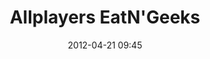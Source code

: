 ---
layout: mediafront
title: "Allplayers EatN'Geeks"
date: 2012-04-21 09:45
comments: FALSE
sharing: true
footer: true
playlist: eatngeek
---